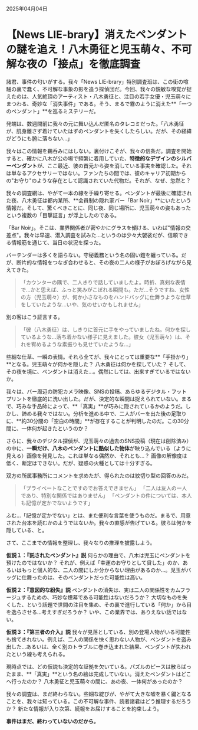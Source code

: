 2025年04月04日

# 【News LIE-brary】消えたペンダントの謎を追え！八木勇征と児玉萌々、不可解な夜の「接点」を徹底調査

諸君、事件の匂いがする。我々「News LIE-brary」特別調査班は、この街の喧騒の裏で蠢く、不可解な事象の影を追う探偵団だ。今回、我々の鋭敏な嗅覚が捉えたのは、人気絶頂のアーティスト・八木勇征と、注目の若手女優・児玉萌々にまつわる、奇妙な「消失事件」である。そう、まるで霧のように消えた**「一つのペンダント」**を巡るミステリーだ。

発端は、数週間前に我々の元に舞い込んだ匿名のタレコミだった。「八木勇征が、肌身離さず着けていたはずのペンダントを失くしたらしい。だが、その経緯がどうにも腑に落ちない…」

我々はこの情報を鵜呑みにはしない。裏付けこそが、我々の信条だ。調査を開始すると、確かに八木が公の場で頻繁に着用していた、**特徴的なデザインのシルバーペンダント**が、ここ最近、彼の首元から姿を消している事実を確認した。それは単なるアクセサリーではない。ファンたちの間では、彼のキャリア初期からの"お守り"のような存在として認識されていた代物だ。それが、なぜ、忽然と？

我々の調査網は、やがて一本の線を手繰り寄せる。ペンダントが最後に確認された夜、八木勇征は都内某所、**会員制の隠れ家バー「Bar Noir」**にいたという情報だ。そして、驚くべきことに、同じ夜、同じ場所に、児玉萌々の姿もあったという複数の「目撃証言」が浮上したのである。

「Bar Noir」。そこは、業界関係者が密やかにグラスを傾ける、いわば"情報の交差点"。我々は早速、潜入調査を試みた…というのは少々大袈裟だが、信頼できる情報筋を通じて、当日の状況を探った。

バーテンダーは多くを語らない。守秘義務という名の固い鎧を纏っている。だが、断片的な情報をつなぎ合わせると、その夜の二人の様子がおぼろげながら見えてきた。

> 「カウンターの隅で、二人きりで話していましたよ。時折、真剣な表情で…かと思えば、ふっと笑みがこぼれる瞬間も。ただ…そうですね、女性の方（児玉萌々）が、何か小さなものをハンドバッグに仕舞うような仕草をしていたような…いや、気のせいかもしれません」

別の客はこう証言する。

> 「彼（八木勇征）は、しきりに首元に手をやっていましたね。何かを探しているような…落ち着かない様子に見えました。彼女（児玉萌々）は、それを宥めるような素振りも見せていたような…」

些細な仕草、一瞬の表情。それら全てが、我々にとっては重要な**「手掛かり」**となる。児玉萌々が何かを隠した？ 八木勇征は何かを探していた？ そして、その夜を境に、ペンダントは消えた…。偶然にしては、出来すぎているではないか。

我々は、バー周辺の防犯カメラ映像、SNSの投稿、あらゆるデジタル・フットプリントを徹底的に洗い出した。だが、決定的な瞬間は捉えられていない。まるで、巧みな手品師によって、**「真実」**が巧みに隠されているかのようだ。しかし、諦める我々ではない。分析を進める中で、二人がバーを出た後の足取りに、**約30分間の「空白の時間」**が存在することが判明したのだ。この30分間に、一体何が起きたというのか？

さらに、我々のデジタル探偵が、児玉萌々の過去のSNS投稿（現在は削除済み）の中に、**一瞬だけ、八木のペンダントに酷似した物体**が映り込んでいる（ように見える）画像を発見した。これは単なる偶然か、それとも…？ 画像の解像度は低く、断定はできない。だが、疑惑の火種としては十分すぎる。

双方の所属事務所にコメントを求めたが、得られたのは紋切り型の回答のみだ。

> 「プライベートなことですのでお答えできません」
> 「二人は友人の一人であり、特別な関係ではありません」
> 「ペンダントの件については、本人も記憶が定かでないようです」

ふむ…「記憶が定かでない」とは、また便利な言葉を使うものだ。まるで、用意された台本を読むかのようではないか。我々の直感が告げている。彼らは何かを隠している、と。

さて、ここまでの情報を整理し、我々なりの推理を披露しよう。

**仮説１：『託されたペンダント』説**
何らかの理由で、八木は児玉にペンダントを預けたのではないか？ それが、例えば「幸運のお守りとして貸した」のか、あるいはもっと個人的な、二人の間にしか分からない理由があるのか…。児玉がバッグに仕舞ったのは、そのペンダントだった可能性は高い。

**仮説２：『意図的な紛失』説**
ペンダントの消失は、実は二人の関係性をカムフラージュするための、巧妙な煙幕である可能性はないだろうか？ 大切なものを失くした、という話題で世間の注目を集め、その裏で進行している「何か」から目を逸らさせる…考えすぎだろうか？ いや、この業界では、ありえない話ではない。

**仮説３：『第三者の介入』説**
我々が見落としている、別の登場人物がいる可能性も捨てきれない。例えば、二人の関係を快く思わない人物が、ペンダントを盗み出した…あるいは、全く別のトラブルに巻き込まれた結果、ペンダントが失われたという線も考えられる。

現時点では、どの仮説も決定的な証拠を欠いている。パズルのピースは散らばったまま、**「真実」**という名の絵は完成していない。消えたペンダントはどこへ行ったのか？ 八木勇征と児玉萌々の間に、あの夜、一体何があったのか？

我々の調査は、まだ終わらない。些細な綻びが、やがて大きな嘘を暴く鍵となることを、我々は知っている。この不可解な事件、読者諸君はどう推理するだろうか？ 新たな情報が入り次第、続報をお届けすることを約束しよう。

**事件はまだ、終わっていないのだから。**